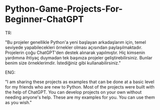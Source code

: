 # Python-Game-Projects-For-Beginner-ChatGPT
TR:

"Bu projeler genellikle Python'a yeni başlayan arkadaşlarım için, temel seviyede yapabilecekleri örnekler olması açısından paylaşılmaktadır.
Projelerin çoğu ChatGPT'den destek alınarak yapılmıştır. 
Hiç kimsenin yardımına ihtiyaç duymadan tek başınıza projeler geliştirebilirsiniz. 
Bunlar benim size örneklerimdir. İstediğiniz gibi kullanabilirsiniz."

ENG:

"I am sharing these projects as examples that can be done at a basic level for my friends who are new to Python. 
Most of the projects were built with the help of ChatGPT. 
You can develop projects on your own without needing anyone's help. 
These are my examples for you. You can use them as you wish."
